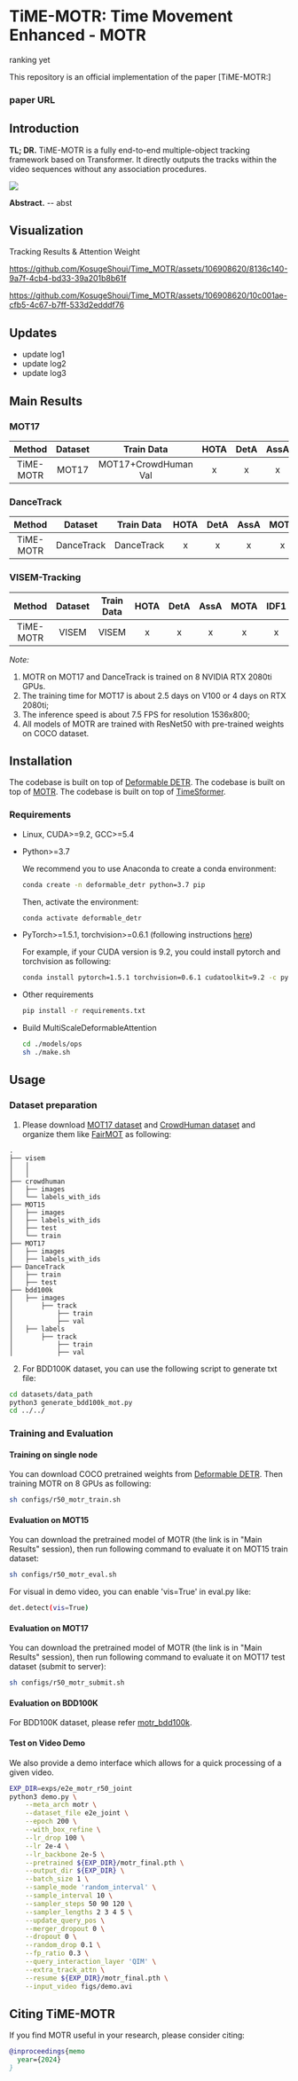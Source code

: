 # TiME-MOTR: Time Movement Enhanced - MOTR


</div>
ranking yet

</div>

This repository is an official implementation of the paper [TiME-MOTR:]
### paper URL ###

## Introduction

**TL; DR.** TiME-MOTR is a fully end-to-end multiple-object tracking framework based on Transformer. It directly outputs the tracks within the video sequences without any association procedures.

<div style="align: center">
<img src=./figs/timemotr.png/>
</div>

**Abstract.** 
-- abst

## Visualization

Tracking Results & Attention Weight

https://github.com/KosugeShoui/Time_MOTR/assets/106908620/8136c140-9a7f-4cb4-bd33-39a201b8b61f



https://github.com/KosugeShoui/Time_MOTR/assets/106908620/10c001ae-cfb5-4c67-b7ff-533d2edddf76







## Updates
- update log1
- update log2
- update log3

## Main Results

### MOT17

| **Method** | **Dataset** |    **Train Data**    | **HOTA** | **DetA** | **AssA** | **MOTA** | **IDF1** | **IDS** |                                           **URL**                                           |
| :--------: | :---------: | :------------------: | :------: | :------: | :------: | :------: | :------: | :-----: | :-----------------------------------------------------------------------------------------: |
|    TiME-MOTR    |    MOT17    | MOT17+CrowdHuman Val |   x   |   x   |   x   |   x   |   x   |  x   | [model](https://drive.google.com/file/d/1K9AbtzTCBNsOD8LYA1k16kf4X0uJi8PC/view?usp=sharing) |

### DanceTrack

| **Method** | **Dataset** | **Train Data** | **HOTA** | **DetA** | **AssA** | **MOTA** | **IDF1** |                                           **URL**                                           |
| :--------: | :---------: | :------------: | :------: | :------: | :------: | :------: | :------: | :-----------------------------------------------------------------------------------------: |
|    TiME-MOTR    | DanceTrack  |   DanceTrack   |   x   |   x   |   x   |   x   |   x   | [model](https://drive.google.com/file/d/1zs5o1oK8diafVfewRl3heSVQ7-XAty3J/view?usp=sharing) |

### VISEM-Tracking

| **Method** | **Dataset** | **Train Data** | **HOTA** | **DetA** | **AssA** | **MOTA** | **IDF1** |                                           **URL**                                           |
| :--------: | :---------: | :------------: | :------: | :------: | :------: | :------: | :------: | :-----------------------------------------------------------------------------------------: |
|    TiME-MOTR    | VISEM  |   VISEM   |   x   |   x   |   x   |   x   |   x   | [model](https://drive.google.com/file/d/1zs5o1oK8diafVfewRl3heSVQ7-XAty3J/view?usp=sharing) |


*Note:*

1. MOTR on MOT17 and DanceTrack is trained on 8 NVIDIA RTX 2080ti GPUs.
2. The training time for MOT17 is about 2.5 days on V100 or 4 days on RTX 2080ti;
3. The inference speed is about 7.5 FPS for resolution 1536x800;
4. All models of MOTR are trained with ResNet50 with pre-trained weights on COCO dataset.


## Installation

The codebase is built on top of [Deformable DETR](https://github.com/fundamentalvision/Deformable-DETR).
The codebase is built on top of [MOTR](https://github.com/megvii-research/MOTR).
The codebase is built on top of [TimeSformer](https://github.com/facebookresearch/TimeSformer).

### Requirements

* Linux, CUDA>=9.2, GCC>=5.4
  
* Python>=3.7

    We recommend you to use Anaconda to create a conda environment:
    ```bash
    conda create -n deformable_detr python=3.7 pip
    ```
    Then, activate the environment:
    ```bash
    conda activate deformable_detr
    ```
  
* PyTorch>=1.5.1, torchvision>=0.6.1 (following instructions [here](https://pytorch.org/))

    For example, if your CUDA version is 9.2, you could install pytorch and torchvision as following:
    ```bash
    conda install pytorch=1.5.1 torchvision=0.6.1 cudatoolkit=9.2 -c pytorch
    ```
  
* Other requirements
    ```bash
    pip install -r requirements.txt
    ```

* Build MultiScaleDeformableAttention
    ```bash
    cd ./models/ops
    sh ./make.sh
    ```

## Usage

### Dataset preparation

1. Please download [MOT17 dataset](https://motchallenge.net/) and [CrowdHuman dataset](https://www.crowdhuman.org/) and organize them like [FairMOT](https://github.com/ifzhang/FairMOT) as following:

```
.
├── visem
│   │
│   │
├── crowdhuman
│   ├── images
│   └── labels_with_ids
├── MOT15
│   ├── images
│   ├── labels_with_ids
│   ├── test
│   └── train
├── MOT17
│   ├── images
│   ├── labels_with_ids
├── DanceTrack
│   ├── train
│   ├── test
├── bdd100k
│   ├── images
│       ├── track
│           ├── train
│           ├── val
│   ├── labels
│       ├── track
│           ├── train
│           ├── val

```

2. For BDD100K dataset, you can use the following script to generate txt file:


```bash 
cd datasets/data_path
python3 generate_bdd100k_mot.py
cd ../../
```

### Training and Evaluation

#### Training on single node

You can download COCO pretrained weights from [Deformable DETR](https://github.com/fundamentalvision/Deformable-DETR). Then training MOTR on 8 GPUs as following:

```bash 
sh configs/r50_motr_train.sh

```

#### Evaluation on MOT15

You can download the pretrained model of MOTR (the link is in "Main Results" session), then run following command to evaluate it on MOT15 train dataset:

```bash 
sh configs/r50_motr_eval.sh

```

For visual in demo video, you can enable 'vis=True' in eval.py like:
```bash 
det.detect(vis=True)

```

#### Evaluation on MOT17

You can download the pretrained model of MOTR (the link is in "Main Results" session), then run following command to evaluate it on MOT17 test dataset (submit to server):

```bash
sh configs/r50_motr_submit.sh

```
#### Evaluation on BDD100K

For BDD100K dataset, please refer [motr_bdd100k](https://github.com/megvii-model/MOTR/tree/motr_bdd100k). 


#### Test on Video Demo

We also provide a demo interface which allows for a quick processing of a given video.

```bash
EXP_DIR=exps/e2e_motr_r50_joint
python3 demo.py \
    --meta_arch motr \
    --dataset_file e2e_joint \
    --epoch 200 \
    --with_box_refine \
    --lr_drop 100 \
    --lr 2e-4 \
    --lr_backbone 2e-5 \
    --pretrained ${EXP_DIR}/motr_final.pth \
    --output_dir ${EXP_DIR} \
    --batch_size 1 \
    --sample_mode 'random_interval' \
    --sample_interval 10 \
    --sampler_steps 50 90 120 \
    --sampler_lengths 2 3 4 5 \
    --update_query_pos \
    --merger_dropout 0 \
    --dropout 0 \
    --random_drop 0.1 \
    --fp_ratio 0.3 \
    --query_interaction_layer 'QIM' \
    --extra_track_attn \
    --resume ${EXP_DIR}/motr_final.pth \
    --input_video figs/demo.avi
```

## Citing TiME-MOTR
If you find MOTR useful in your research, please consider citing:
```bibtex
@inproceedings{memo
  year={2024}
}
```
